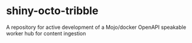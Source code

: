 # shiny-octo-tribble
A repository for active development of a Mojo/docker OpenAPI speakable worker hub for content ingestion
